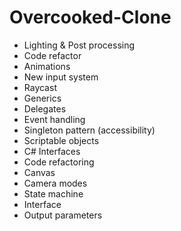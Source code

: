 # Overcooked-Clone
- Lighting & Post processing
- Code refactor
- Animations
- New input system
- Raycast
- Generics
- Delegates
- Event handling
- Singleton pattern (accessibility)
- Scriptable objects
- C# Interfaces
- Code refactoring
- Canvas
- Camera modes
- State machine
- Interface
- Output parameters
